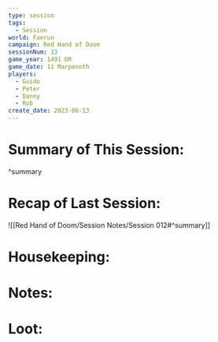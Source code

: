 ```yaml
---
type: session
tags:
  - Session
world: Faerun
campaign: Red Hand of Doom
sessionNum: 13
game_year: 1491 DR
game_date: 11 Marpenoth
players:
  - Guido
  - Peter
  - Danny
  - Rob
create_date: 2023-06-13
---
```


# Summary of This Session:

^summary

# Recap of Last Session:
![[Red Hand of Doom/Session Notes/Session 012#^summary]]

# Housekeeping:

# Notes:

# Loot:
